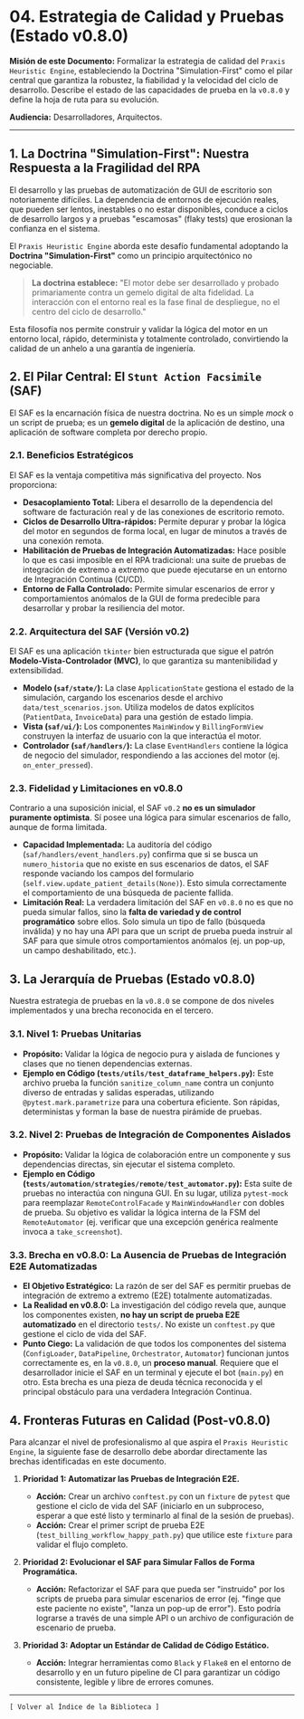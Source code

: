 # 04. Estrategia de Calidad y Pruebas (Estado v0.8.0)

**Misión de este Documento:** Formalizar la estrategia de calidad del `Praxis Heuristic Engine`, estableciendo la Doctrina "Simulation-First" como el pilar central que garantiza la robustez, la fiabilidad y la velocidad del ciclo de desarrollo. Describe el estado de las capacidades de prueba en la `v0.8.0` y define la hoja de ruta para su evolución.

**Audiencia:** Desarrolladores, Arquitectos.

---

## 1. La Doctrina "Simulation-First": Nuestra Respuesta a la Fragilidad del RPA

El desarrollo y las pruebas de automatización de GUI de escritorio son notoriamente difíciles. La dependencia de entornos de ejecución reales, que pueden ser lentos, inestables o no estar disponibles, conduce a ciclos de desarrollo largos y a pruebas "escamosas" (flaky tests) que erosionan la confianza en el sistema.

El `Praxis Heuristic Engine` aborda este desafío fundamental adoptando la **Doctrina "Simulation-First"** como un principio arquitectónico no negociable.

> **La doctrina establece:** "El motor debe ser desarrollado y probado primariamente contra un gemelo digital de alta fidelidad. La interacción con el entorno real es la fase final de despliegue, no el centro del ciclo de desarrollo."

Esta filosofía nos permite construir y validar la lógica del motor en un entorno local, rápido, determinista y totalmente controlado, convirtiendo la calidad de un anhelo a una garantía de ingeniería.

## 2. El Pilar Central: El `Stunt Action Facsimile` (SAF)

El SAF es la encarnación física de nuestra doctrina. No es un simple *mock* o un script de prueba; es un **gemelo digital** de la aplicación de destino, una aplicación de software completa por derecho propio.

### 2.1. Beneficios Estratégicos

El SAF es la ventaja competitiva más significativa del proyecto. Nos proporciona:
*   **Desacoplamiento Total:** Libera el desarrollo de la dependencia del software de facturación real y de las conexiones de escritorio remoto.
*   **Ciclos de Desarrollo Ultra-rápidos:** Permite depurar y probar la lógica del motor en segundos de forma local, en lugar de minutos a través de una conexión remota.
*   **Habilitación de Pruebas de Integración Automatizadas:** Hace posible lo que es casi imposible en el RPA tradicional: una suite de pruebas de integración de extremo a extremo que puede ejecutarse en un entorno de Integración Continua (CI/CD).
*   **Entorno de Falla Controlado:** Permite simular escenarios de error y comportamientos anómalos de la GUI de forma predecible para desarrollar y probar la resiliencia del motor.

### 2.2. Arquitectura del SAF (Versión v0.2)

El SAF es una aplicación `tkinter` bien estructurada que sigue el patrón **Modelo-Vista-Controlador (MVC)**, lo que garantiza su mantenibilidad y extensibilidad.
*   **Modelo (`saf/state/`):** La clase `ApplicationState` gestiona el estado de la simulación, cargando los escenarios desde el archivo `data/test_scenarios.json`. Utiliza modelos de datos explícitos (`PatientData`, `InvoiceData`) para una gestión de estado limpia.
*   **Vista (`saf/ui/`):** Los componentes `MainWindow` y `BillingFormView` construyen la interfaz de usuario con la que interactúa el motor.
*   **Controlador (`saf/handlers/`):** La clase `EventHandlers` contiene la lógica de negocio del simulador, respondiendo a las acciones del motor (ej. `on_enter_pressed`).

### 2.3. Fidelidad y Limitaciones en v0.8.0

Contrario a una suposición inicial, el SAF `v0.2` **no es un simulador puramente optimista**. Sí posee una lógica para simular escenarios de fallo, aunque de forma limitada.

*   **Capacidad Implementada:** La auditoría del código (`saf/handlers/event_handlers.py`) confirma que si se busca un `numero_historia` que no existe en sus escenarios de datos, el SAF responde vaciando los campos del formulario (`self.view.update_patient_details(None)`). Esto simula correctamente el comportamiento de una búsqueda de paciente fallida.
*   **Limitación Real:** La verdadera limitación del SAF en `v0.8.0` no es que no pueda simular fallos, sino la **falta de variedad y de control programático** sobre ellos. Solo simula un tipo de fallo (búsqueda inválida) y no hay una API para que un script de prueba pueda instruir al SAF para que simule otros comportamientos anómalos (ej. un pop-up, un campo deshabilitado, etc.).

## 3. La Jerarquía de Pruebas (Estado v0.8.0)

Nuestra estrategia de pruebas en la `v0.8.0` se compone de dos niveles implementados y una brecha reconocida en el tercero.

### 3.1. Nivel 1: Pruebas Unitarias

*   **Propósito:** Validar la lógica de negocio pura y aislada de funciones y clases que no tienen dependencias externas.
*   **Ejemplo en Código (`tests/utils/test_dataframe_helpers.py`):** Este archivo prueba la función `sanitize_column_name` contra un conjunto diverso de entradas y salidas esperadas, utilizando `@pytest.mark.parametrize` para una cobertura eficiente. Son rápidas, deterministas y forman la base de nuestra pirámide de pruebas.

### 3.2. Nivel 2: Pruebas de Integración de Componentes Aislados

*   **Propósito:** Validar la lógica de colaboración entre un componente y sus dependencias directas, sin ejecutar el sistema completo.
*   **Ejemplo en Código (`tests/automation/strategies/remote/test_automator.py`):** Esta suite de pruebas no interactúa con ninguna GUI. En su lugar, utiliza `pytest-mock` para reemplazar `RemoteControlFacade` y `MainWindowHandler` con dobles de prueba. Su objetivo es validar la lógica interna de la FSM del `RemoteAutomator` (ej. verificar que una excepción genérica realmente invoca a `take_screenshot`).

### 3.3. Brecha en v0.8.0: La Ausencia de Pruebas de Integración E2E Automatizadas

*   **El Objetivo Estratégico:** La razón de ser del SAF es permitir pruebas de integración de extremo a extremo (E2E) totalmente automatizadas.
*   **La Realidad en v0.8.0:** La investigación del código revela que, aunque los componentes existen, **no hay un script de prueba E2E automatizado** en el directorio `tests/`. No existe un `conftest.py` que gestione el ciclo de vida del SAF.
*   **Punto Ciego:** La validación de que todos los componentes del sistema (`ConfigLoader`, `DataPipeline`, `Orchestrator`, `Automator`) funcionan juntos correctamente es, en la `v0.8.0`, un **proceso manual**. Requiere que el desarrollador inicie el SAF en un terminal y ejecute el bot (`main.py`) en otro. Esta brecha es una pieza de deuda técnica reconocida y el principal obstáculo para una verdadera Integración Continua.

## 4. Fronteras Futuras en Calidad (Post-v0.8.0)

Para alcanzar el nivel de profesionalismo al que aspira el `Praxis Heuristic Engine`, la siguiente fase de desarrollo debe abordar directamente las brechas identificadas en este documento.

1.  **Prioridad 1: Automatizar las Pruebas de Integración E2E.**
    *   **Acción:** Crear un archivo `conftest.py` con un `fixture` de `pytest` que gestione el ciclo de vida del SAF (iniciarlo en un subproceso, esperar a que esté listo y terminarlo al final de la sesión de pruebas).
    *   **Acción:** Crear el primer script de prueba E2E (`test_billing_workflow_happy_path.py`) que utilice este `fixture` para validar el flujo completo.

2.  **Prioridad 2: Evolucionar el SAF para Simular Fallos de Forma Programática.**
    *   **Acción:** Refactorizar el SAF para que pueda ser "instruido" por los scripts de prueba para simular escenarios de error (ej. "finge que este paciente no existe", "lanza un pop-up de error"). Esto podría lograrse a través de una simple API o un archivo de configuración de escenario de prueba.

3.  **Prioridad 3: Adoptar un Estándar de Calidad de Código Estático.**
    *   **Acción:** Integrar herramientas como `Black` y `Flake8` en el entorno de desarrollo y en un futuro pipeline de CI para garantizar un código consistente, legible y libre de errores comunes.

---
`[ Volver al Índice de la Biblioteca ]`
